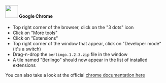 ﻿‎

#### <img src="../images/chrome.png" style="height: 40px; width: auto;"> Google Chrome

- Top right corner of the browser, click on the "3 dots" icon
- Click on "More tools"
- Click on "Extensions"
- Top right corner of the window that appear, click on "Developer mode" (it's a switch)
- Drag-n-drop the `berlingo.1.2.3.zip` file in the window
- A tile named "Berlingo" should now appear in the list of installed extensions

You can also take a look at the
official [chrome documentation here](https://developer.chrome.com/docs/extensions/get-started/tutorial/hello-world#load-unpacked
)

